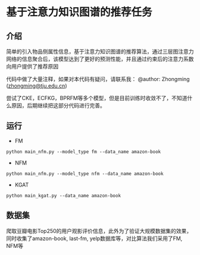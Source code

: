 # 基于注意力知识图谱的推荐任务



## 介绍

简单的引入物品侧属性信息，基于注意力知识图谱的推荐算法，通过三层图注意力网络的信息聚合后，该模型达到了更好的预测性能，并且通过约束后的注意力系数向用户提供了推荐原因

代码中做了大量注释，如果对本代码有疑问，请联系我：
@author: Zhongming (zhongming@tju.edu.cn)

尝试了CKE，ECFKG，BPRFM等多个模型，但是目前训练时收敛不了，不知道什么原因，后期继续把这部分代码进行完善。
## 运行


* FM
```
python main_nfm.py --model_type fm --data_name amazon-book
```
* NFM
```
python main_nfm.py --model_type nfm --data_name amazon-book
```
* KGAT
```
python main_kgat.py --data_name amazon-book
```
## 数据集

爬取豆瓣电影Top250的用户观影评价信息，此外为了验证大规模数据集的效果，同时收集了amazon-book, last-fm, yelp数据库等，对比算法我们采用了FM, NFM等
